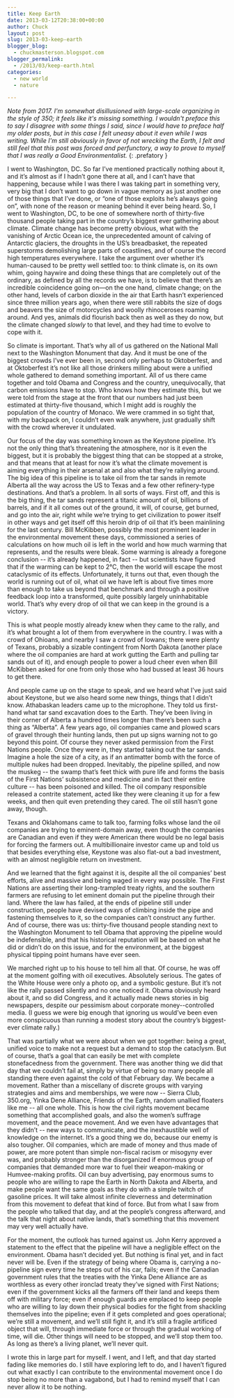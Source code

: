 ```yaml
---
title: Keep Earth
date: 2013-03-12T20:38:00+00:00
author: Chuck
layout: post
slug: 2013-03-keep-earth
blogger_blog:
  - chuckmasterson.blogspot.com
blogger_permalink:
  - /2013/03/keep-earth.html
categories:
  - new world
  - nature

--- 
```

*Note from 2017. I'm somewhat disillusioned with large-scale organizing in
the style of 350; it feels like it's missing something. I wouldn't preface this
to say I disagree with some things I said, since I would have to preface half
my older posts, but in this case I felt uneasy about it even while I was
writing.  While I'm still obviously in favor of not wrecking the Earth, I felt
and still feel that this post was forced and perfunctory, a way to prove to
myself that I was really a Good Environmentalist.* 
{: .prefatory }

I went to Washington, DC. So far I’ve mentioned practically nothing about
it, and it’s almost as if I hadn’t gone there at all, and I
can’t have that happening, because while I was there I was taking part in
something very, very big that I don’t want to go down in vague memory as
just another one of those things that I’ve done, or “one of those
exploits he’s always going on”, with none of the reason or meaning
behind it ever being heard. So, I went to Washington, DC, to be one of
somewhere north of thirty-five thousand people taking part in the
country’s biggest ever gathering about climate.  Climate change has
become pretty obvious, what with the vanishing of Arctic Ocean ice, the
unprecedented amount of calving of Antarctic glaciers, the droughts in the
US’s breadbasket, the repeated superstorms demolishing large parts of
coastlines, and of course the record high temperatures everywhere. I take the
argument over whether it’s human-caused to be pretty well settled too: to
think climate is, on its own whim, going haywire and doing these things
that are completely out of the ordinary, as defined by all the records we have,
is to believe that there’s an incredible coincidence going on—on the one
hand, climate change; on the other hand, levels of carbon dioxide in the air
that Earth hasn’t experienced since three million years ago, when there
were still rabbits the size of dogs and beavers the size of motorcycles and
woolly rhinoceroses roaming around. And yes, animals did flourish back then as
well as they do now, but the climate changed *slowly* to that level, and they
had time to evolve to cope with it. 

So climate is important. That’s why all of us gathered on the National
Mall next to the Washington Monument that day. And it must be one of the
biggest crowds I’ve ever been in, second only perhaps to Oktoberfest, and
at Oktoberfest it’s not like all those drinkers milling about were a
unified whole gathered to demand something important. All of us there came
together and told Obama and Congress and the country, unequivocally, that
carbon emissions have to stop. Who knows how they estimate this, but we were
told from the stage at the front that our numbers had just been estimated at
thirty-five thousand, which I might add is roughly the population of the
country of Monaco. We were crammed in so tight that, with my backpack on, I
couldn’t even walk anywhere, just gradually shift with the crowd wherever
it undulated.

Our focus of the day was something known as the Keystone pipeline. It’s
not the only thing that’s threatening the atmosphere, nor is it
even the biggest, but it is probably the biggest thing that can be stopped
at a stroke, and that means that at least for now it’s what the climate
movement is aiming everything in their arsenal at and also what they’re
rallying around. The big idea of this pipeline is to take oil from the tar
sands in remote Alberta all the way across the US to Texas and a few other
refinery-type destinations. And that’s a problem. In all sorts of ways.
First off, and this is the big thing, the tar sands represent a titanic amount
of oil, billions of barrels, and if it all comes out of the ground, it will, of
course, get burned, and go into the air, right while we’re trying to get
civilization to power itself in other ways and get itself off this heroin drip
of oil that it’s been mainlining for the last century. Bill
McKibben, possibly the most prominent leader in the environmental movement
these days, commissioned a series of calculations on how much oil is left in
the world and how much warming that represents, and the results were bleak.
Some warming is already a foregone conclusion -- it’s already
happened, in fact -- but scientists have figured that if the warming can
be kept to 2°C, then the world will escape the most cataclysmic of its effects.
Unfortunately, it turns out that, even though the world is running out of oil,
what oil we have left is about five times more than enough to take us beyond
that benchmark and through a positive feedback loop into a transformed, quite
possibly largely uninhabitable world. That’s why every drop of oil that
we can keep in the ground is a victory.

This is what people mostly already knew when they came to the rally, and
it’s what brought a lot of them from everywhere in the country. I was
with a crowd of Ohioans, and nearby I saw a crowd of Iowans; there were plenty
of Texans, probably a sizable contingent from North Dakota (another place where
the oil companies are hard at work gutting the Earth and pulling tar sands out
of it), and enough people to power a loud cheer even when Bill McKibben asked
for one from only those who had bussed at least 36 hours to get there. 

And people came up on the stage to speak, and we heard what I’ve
just said about Keystone, but we also heard some new things, things that I
didn’t know.  Athabaskan leaders came up to the microphone. They told us
first-hand what tar sand excavation does to the Earth. They’ve been
living in their corner of Alberta a hundred times longer than there’s
been such a thing as “Alberta”. A few years ago, oil companies came
and plowed scars of gravel through their hunting lands, then put up signs
warning not to go beyond this point. Of course they never asked permission from
the First Nations people. Once they were in, they started taking out the tar
sands. Imagine a hole the size of a city, as if an antimatter bomb with the
force of multiple nukes had been dropped. Inevitably, the pipeline spilled, and
now the muskeg -- the swamp that’s feet thick with pure life and
forms the basis of the First Nations’ subsistence and medicine and in
fact their entire culture -- has been poisoned and killed. The oil
company responsible released a contrite statement, acted like they were
cleaning it up for a few weeks, and then quit even pretending they cared. The
oil still hasn’t gone away, though.

Texans and Oklahomans came to talk too, farming folks whose land the oil
companies are trying to eminent-domain away, even though the companies are
Canadian and even if they were American there would be no legal basis for
forcing the farmers out. A multibillionaire investor came up and told us that
besides everything else, Keystone was also flat-out a bad investment, with an
almost negligible return on investment.

And we learned that the fight against it is, despite all the oil
companies’ best efforts, alive and massive and being waged in every way
possible. The First Nations are asserting their long-trampled treaty rights,
and the southern farmers are refusing to let eminent domain put the
pipeline through their land. Where the law has failed, at the ends of
pipeline still under construction, people have devised ways of climbing inside
the pipe and fastening themselves to it, so the companies can’t construct
any further. And of course, there was us: thirty-five thousand people standing
next to the Washington Monument to tell Obama that approving the pipeline would
be indefensible, and that his historical reputation will be based on what he
did or didn’t do on this issue, and for the environment, at the biggest
physical tipping point humans have ever seen. 

We marched right up to his house to tell him all that. Of course, he was off at
the moment golfing with oil executives. Absolutely serious. The gates of the
White House were only a photo op, and a symbolic gesture. But it’s not
like the rally passed silently and no one noticed it. Obama obviously heard
about it, and so did Congress, and it actually made news stories in big
newspapers, despite our pessimism about corporate money--controlled media. (I
guess we were big enough that ignoring us would’ve been even more
conspicuous than running a modest story about the country’s
biggest-ever climate rally.)

That was partially what we were about when we got together: being a great,
unified voice to make not a request but a demand to stop the cataclysm. But of
course, that’s a goal that can easily be met with complete stonefacedness
from the government. There was another thing we did that day that we
couldn’t fail at, simply by virtue of being so many people all standing
there even against the cold of that February day. We became a movement. Rather
than a miscellany of discrete groups with varying strategies and aims and
memberships, we were now -- Sierra Club, 350.org, Yinka Dene Alliance,
Friends of the Earth, random unallied floaters like me -- all one whole.
This is how the civil rights movement became something that accomplished goals,
and also the women’s suffrage movement, and the peace movement. And we
even have advantages that they didn’t -- new ways to communicate,
and the inexhaustible well of knowledge on the internet.  It’s a good
thing we do, because our enemy is also tougher. Oil companies, which are made
of money and thus made of power, are more potent than simple non-fiscal racism
or misogyny ever was, and probably stronger than the disorganized if
enormous group of companies that demanded more war to fuel their weapon-making
or Humvee-making profits. Oil can buy advertising, pay enormous sums to people
who are willing to rape the Earth in North Dakota and Alberta, and make people
want the same goals as they do with a simple twitch of gasoline prices. It will
take almost infinite cleverness and determination from this movement to defeat
that kind of force. But from what I saw from the people who talked that day,
and at the people’s congress afterward, and the talk that night about
native lands, that’s something that this movement may very well actually
have.

For the moment, the outlook has turned against us. John Kerry approved a
statement to the effect that the pipeline will have a negligible effect on the
environment. Obama hasn’t decided yet. But nothing is final yet, and in
fact never will be. Even if the strategy of being where Obama is, carrying a
no-pipeline sign every time he steps out of his car, fails; even if the
Canadian government rules that the treaties with the Yinka Dene Alliance are as
worthless as every other ironclad treaty they’ve signed with First
Nations; even if the government kicks all the farmers off their land and keeps
them off with military force; even if enough guards are emplaced to keep people
who are willing to lay down their physical bodies for the fight from
shackling themselves into the pipeline; even if it gets completed and goes
operational; we’re still a movement, and we’ll still fight it, and
it’s still a fragile artificed object that will, through immediate force
or through the gradual working of time, will die. Other things will need to be
stopped, and we’ll stop them too. As long as there’s a living
planet, we’ll never quit.

I wrote this in large part for myself. I went, and I left, and that day started
fading like memories do. I still have exploring left to do, and I haven’t
figured out what exactly I can contribute to the environmental movement
once I do stop being no more than a vagabond, but I had to remind myself
that I can never allow it to be nothing.
